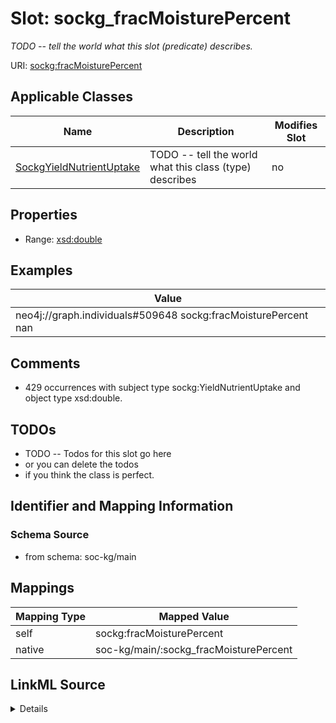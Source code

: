 

# Slot: sockg_fracMoisturePercent


_TODO -- tell the world what this slot (predicate) describes._





URI: [sockg:fracMoisturePercent](http://www.semanticweb.org/sockg/ontologies/2024/0/soil-carbon-ontology/fracMoisturePercent)



<!-- no inheritance hierarchy -->





## Applicable Classes

| Name | Description | Modifies Slot |
| --- | --- | --- |
| [SockgYieldNutrientUptake](../classes/SockgYieldNutrientUptake.md) | TODO -- tell the world what this class (type) describes |  no  |







## Properties

* Range: [xsd:double](http://www.w3.org/2001/XMLSchema#double)






## Examples

| Value |
| --- |
| neo4j://graph.individuals#509648 sockg:fracMoisturePercent nan |

## Comments

* 429 occurrences with subject type sockg:YieldNutrientUptake and object type xsd:double.

## TODOs

* TODO -- Todos for this slot go here
* or you can delete the todos
* if you think the class is perfect.

## Identifier and Mapping Information







### Schema Source


* from schema: soc-kg/main




## Mappings

| Mapping Type | Mapped Value |
| ---  | ---  |
| self | sockg:fracMoisturePercent |
| native | soc-kg/main/:sockg_fracMoisturePercent |




## LinkML Source

<details>
```yaml
name: sockg_fracMoisturePercent
description: TODO -- tell the world what this slot (predicate) describes.
todos:
- TODO -- Todos for this slot go here
- or you can delete the todos
- if you think the class is perfect.
comments:
- 429 occurrences with subject type sockg:YieldNutrientUptake and object type xsd:double.
examples:
- value: neo4j://graph.individuals#509648 sockg:fracMoisturePercent nan
from_schema: soc-kg/main
rank: 1000
slot_uri: sockg:fracMoisturePercent
alias: sockg_fracMoisturePercent
domain_of:
- sockg_YieldNutrientUptake
range: double

```
</details>